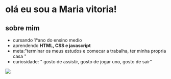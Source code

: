 # olá eu sou a Maria vitoria!

## sobre mim
- cursando 1°ano do ensino medio
- aprendendo **HTML, CSS e javascript**
- meta:"terminar os meus estudos e comecar a trabalha, ter minha propria casa "
- curiosidade: " gosto de assistir, gosto de jogar uno, gosto de sair"

![](https://blogger.googleusercontent.com/img/b/R29vZ2xl/AVvXsEh5yXqo2eRV86Q41NPRsFa_leh8BmGlSgJB700QbR-6BMd57ZxLSMDjBoqvkxTm4a9w0IATT0etvUgvpfKNGoH8f0DcV1AE2qZKqnGCvT6J1LQ91mCy91dJ45KOOzDCex5vEg8IElsvYbA/s1600/Pivot_Wave.gif)
